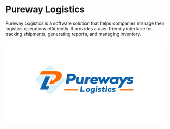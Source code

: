 # Pureway Logistics

Pureway Logistics is a software solution that helps companies manage their logistics operations efficiently. It provides a user-friendly interface for tracking shipments, generating reports, and managing inventory.

![pureways](./public/pureway-og-image.png)